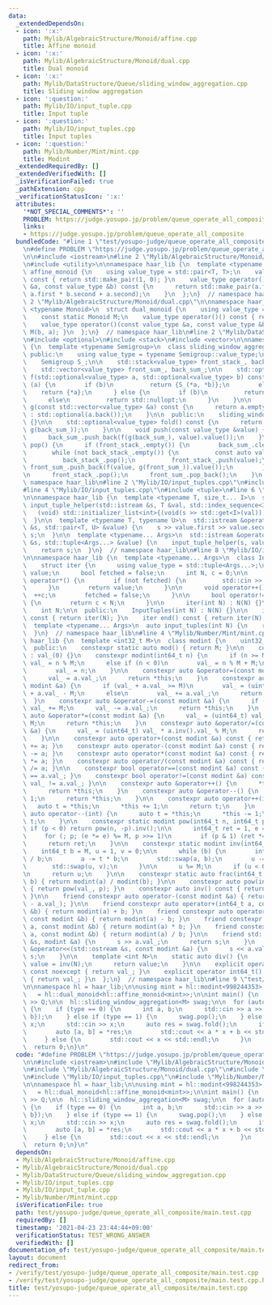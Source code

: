 ```yaml
---
data:
  _extendedDependsOn:
  - icon: ':x:'
    path: Mylib/AlgebraicStructure/Monoid/affine.cpp
    title: Affine monoid
  - icon: ':x:'
    path: Mylib/AlgebraicStructure/Monoid/dual.cpp
    title: Dual monoid
  - icon: ':x:'
    path: Mylib/DataStructure/Queue/sliding_window_aggregation.cpp
    title: Sliding window aggregation
  - icon: ':question:'
    path: Mylib/IO/input_tuple.cpp
    title: Input tuple
  - icon: ':question:'
    path: Mylib/IO/input_tuples.cpp
    title: Input tuples
  - icon: ':question:'
    path: Mylib/Number/Mint/mint.cpp
    title: Modint
  _extendedRequiredBy: []
  _extendedVerifiedWith: []
  _isVerificationFailed: true
  _pathExtension: cpp
  _verificationStatusIcon: ':x:'
  attributes:
    '*NOT_SPECIAL_COMMENTS*': ''
    PROBLEM: https://judge.yosupo.jp/problem/queue_operate_all_composite
    links:
    - https://judge.yosupo.jp/problem/queue_operate_all_composite
  bundledCode: "#line 1 \"test/yosupo-judge/queue_operate_all_composite/main.test.cpp\"\
    \n#define PROBLEM \"https://judge.yosupo.jp/problem/queue_operate_all_composite\"\
    \n\n#include <iostream>\n#line 2 \"Mylib/AlgebraicStructure/Monoid/affine.cpp\"\
    \n#include <utility>\n\nnamespace haar_lib {\n  template <typename T>\n  struct\
    \ affine_monoid {\n    using value_type = std::pair<T, T>;\n    value_type operator()()\
    \ const { return std::make_pair(1, 0); }\n    value_type operator()(const value_type\
    \ &a, const value_type &b) const {\n      return std::make_pair(a.first * b.first,\
    \ a.first * b.second + a.second);\n    }\n  };\n}  // namespace haar_lib\n#line\
    \ 2 \"Mylib/AlgebraicStructure/Monoid/dual.cpp\"\n\nnamespace haar_lib {\n  template\
    \ <typename Monoid>\n  struct dual_monoid {\n    using value_type = typename Monoid::value_type;\n\
    \    const static Monoid M;\n    value_type operator()() const { return M(); }\n\
    \    value_type operator()(const value_type &a, const value_type &b) const { return\
    \ M(b, a); }\n  };\n}  // namespace haar_lib\n#line 2 \"Mylib/DataStructure/Queue/sliding_window_aggregation.cpp\"\
    \n#include <optional>\n#include <stack>\n#include <vector>\n\nnamespace haar_lib\
    \ {\n  template <typename Semigroup>\n  class sliding_window_aggregation {\n \
    \ public:\n    using value_type = typename Semigroup::value_type;\n\n  private:\n\
    \    Semigroup S_;\n\n    std::stack<value_type> front_stack_, back_stack_;\n\
    \    std::vector<value_type> front_sum_, back_sum_;\n\n    std::optional<value_type>\
    \ f(std::optional<value_type> a, std::optional<value_type> b) const {\n      if\
    \ (a) {\n        if (b)\n          return {S_(*a, *b)};\n        else\n      \
    \    return {*a};\n      } else {\n        if (b)\n          return {*b};\n  \
    \      else\n          return std::nullopt;\n      }\n    }\n\n    std::optional<value_type>\
    \ g(const std::vector<value_type> &a) const {\n      return a.empty() ? std::nullopt\
    \ : std::optional(a.back());\n    }\n\n  public:\n    sliding_window_aggregation()\
    \ {}\n\n    std::optional<value_type> fold() const {\n      return f(g(front_sum_),\
    \ g(back_sum_));\n    }\n\n    void push(const value_type &value) {\n      back_stack_.push(value);\n\
    \      back_sum_.push_back(f(g(back_sum_), value).value());\n    }\n\n    void\
    \ pop() {\n      if (front_stack_.empty()) {\n        back_sum_.clear();\n\n \
    \       while (not back_stack_.empty()) {\n          const auto value = back_stack_.top();\n\
    \          back_stack_.pop();\n          front_stack_.push(value);\n         \
    \ front_sum_.push_back(f(value, g(front_sum_)).value());\n        }\n      }\n\
    \n      front_stack_.pop();\n      front_sum_.pop_back();\n    }\n  };\n}  //\
    \ namespace haar_lib\n#line 2 \"Mylib/IO/input_tuples.cpp\"\n#include <initializer_list>\n\
    #line 4 \"Mylib/IO/input_tuples.cpp\"\n#include <tuple>\n#line 6 \"Mylib/IO/input_tuple.cpp\"\
    \n\nnamespace haar_lib {\n  template <typename T, size_t... I>\n  static void\
    \ input_tuple_helper(std::istream &s, T &val, std::index_sequence<I...>) {\n \
    \   (void) std::initializer_list<int>{(void(s >> std::get<I>(val)), 0)...};\n\
    \  }\n\n  template <typename T, typename U>\n  std::istream &operator>>(std::istream\
    \ &s, std::pair<T, U> &value) {\n    s >> value.first >> value.second;\n    return\
    \ s;\n  }\n\n  template <typename... Args>\n  std::istream &operator>>(std::istream\
    \ &s, std::tuple<Args...> &value) {\n    input_tuple_helper(s, value, std::make_index_sequence<sizeof...(Args)>());\n\
    \    return s;\n  }\n}  // namespace haar_lib\n#line 8 \"Mylib/IO/input_tuples.cpp\"\
    \n\nnamespace haar_lib {\n  template <typename... Args>\n  class InputTuples {\n\
    \    struct iter {\n      using value_type = std::tuple<Args...>;\n      value_type\
    \ value;\n      bool fetched = false;\n      int N, c = 0;\n\n      value_type\
    \ operator*() {\n        if (not fetched) {\n          std::cin >> value;\n  \
    \      }\n        return value;\n      }\n\n      void operator++() {\n      \
    \  ++c;\n        fetched = false;\n      }\n\n      bool operator!=(iter &) const\
    \ {\n        return c < N;\n      }\n\n      iter(int N) : N(N) {}\n    };\n\n\
    \    int N;\n\n  public:\n    InputTuples(int N) : N(N) {}\n\n    iter begin()\
    \ const { return iter(N); }\n    iter end() const { return iter(N); }\n  };\n\n\
    \  template <typename... Args>\n  auto input_tuples(int N) {\n    return InputTuples<Args...>(N);\n\
    \  }\n}  // namespace haar_lib\n#line 4 \"Mylib/Number/Mint/mint.cpp\"\n\nnamespace\
    \ haar_lib {\n  template <int32_t M>\n  class modint {\n    uint32_t val_;\n\n\
    \  public:\n    constexpr static auto mod() { return M; }\n\n    constexpr modint()\
    \ : val_(0) {}\n    constexpr modint(int64_t n) {\n      if (n >= M)\n       \
    \ val_ = n % M;\n      else if (n < 0)\n        val_ = n % M + M;\n      else\n\
    \        val_ = n;\n    }\n\n    constexpr auto &operator=(const modint &a) {\n\
    \      val_ = a.val_;\n      return *this;\n    }\n    constexpr auto &operator+=(const\
    \ modint &a) {\n      if (val_ + a.val_ >= M)\n        val_ = (uint64_t) val_\
    \ + a.val_ - M;\n      else\n        val_ += a.val_;\n      return *this;\n  \
    \  }\n    constexpr auto &operator-=(const modint &a) {\n      if (val_ < a.val_)\
    \ val_ += M;\n      val_ -= a.val_;\n      return *this;\n    }\n    constexpr\
    \ auto &operator*=(const modint &a) {\n      val_ = (uint64_t) val_ * a.val_ %\
    \ M;\n      return *this;\n    }\n    constexpr auto &operator/=(const modint\
    \ &a) {\n      val_ = (uint64_t) val_ * a.inv().val_ % M;\n      return *this;\n\
    \    }\n\n    constexpr auto operator+(const modint &a) const { return modint(*this)\
    \ += a; }\n    constexpr auto operator-(const modint &a) const { return modint(*this)\
    \ -= a; }\n    constexpr auto operator*(const modint &a) const { return modint(*this)\
    \ *= a; }\n    constexpr auto operator/(const modint &a) const { return modint(*this)\
    \ /= a; }\n\n    constexpr bool operator==(const modint &a) const { return val_\
    \ == a.val_; }\n    constexpr bool operator!=(const modint &a) const { return\
    \ val_ != a.val_; }\n\n    constexpr auto &operator++() {\n      *this += 1;\n\
    \      return *this;\n    }\n    constexpr auto &operator--() {\n      *this -=\
    \ 1;\n      return *this;\n    }\n\n    constexpr auto operator++(int) {\n   \
    \   auto t = *this;\n      *this += 1;\n      return t;\n    }\n    constexpr\
    \ auto operator--(int) {\n      auto t = *this;\n      *this -= 1;\n      return\
    \ t;\n    }\n\n    constexpr static modint pow(int64_t n, int64_t p) {\n     \
    \ if (p < 0) return pow(n, -p).inv();\n\n      int64_t ret = 1, e = n % M;\n \
    \     for (; p; (e *= e) %= M, p >>= 1)\n        if (p & 1) (ret *= e) %= M;\n\
    \      return ret;\n    }\n\n    constexpr static modint inv(int64_t a) {\n  \
    \    int64_t b = M, u = 1, v = 0;\n\n      while (b) {\n        int64_t t = a\
    \ / b;\n        a -= t * b;\n        std::swap(a, b);\n        u -= t * v;\n \
    \       std::swap(u, v);\n      }\n\n      u %= M;\n      if (u < 0) u += M;\n\
    \n      return u;\n    }\n\n    constexpr static auto frac(int64_t a, int64_t\
    \ b) { return modint(a) / modint(b); }\n\n    constexpr auto pow(int64_t p) const\
    \ { return pow(val_, p); }\n    constexpr auto inv() const { return inv(val_);\
    \ }\n\n    friend constexpr auto operator-(const modint &a) { return modint(M\
    \ - a.val_); }\n\n    friend constexpr auto operator+(int64_t a, const modint\
    \ &b) { return modint(a) + b; }\n    friend constexpr auto operator-(int64_t a,\
    \ const modint &b) { return modint(a) - b; }\n    friend constexpr auto operator*(int64_t\
    \ a, const modint &b) { return modint(a) * b; }\n    friend constexpr auto operator/(int64_t\
    \ a, const modint &b) { return modint(a) / b; }\n\n    friend std::istream &operator>>(std::istream\
    \ &s, modint &a) {\n      s >> a.val_;\n      return s;\n    }\n    friend std::ostream\
    \ &operator<<(std::ostream &s, const modint &a) {\n      s << a.val_;\n      return\
    \ s;\n    }\n\n    template <int N>\n    static auto div() {\n      static auto\
    \ value = inv(N);\n      return value;\n    }\n\n    explicit operator int32_t()\
    \ const noexcept { return val_; }\n    explicit operator int64_t() const noexcept\
    \ { return val_; }\n  };\n}  // namespace haar_lib\n#line 9 \"test/yosupo-judge/queue_operate_all_composite/main.test.cpp\"\
    \n\nnamespace hl = haar_lib;\n\nusing mint = hl::modint<998244353>;\nusing M \
    \   = hl::dual_monoid<hl::affine_monoid<mint>>;\n\nint main() {\n  int Q;\n  std::cin\
    \ >> Q;\n\n  hl::sliding_window_aggregation<M> swag;\n\n  for (auto [type] : hl::input_tuples<int>(Q))\
    \ {\n    if (type == 0) {\n      int a, b;\n      std::cin >> a >> b;\n      swag.push({a,\
    \ b});\n    } else if (type == 1) {\n      swag.pop();\n    } else {\n      int\
    \ x;\n      std::cin >> x;\n      auto res = swag.fold();\n      if (res) {\n\
    \        auto [a, b] = *res;\n        std::cout << a * x + b << std::endl;\n \
    \     } else {\n        std::cout << x << std::endl;\n      }\n    }\n  }\n\n\
    \  return 0;\n}\n"
  code: "#define PROBLEM \"https://judge.yosupo.jp/problem/queue_operate_all_composite\"\
    \n\n#include <iostream>\n#include \"Mylib/AlgebraicStructure/Monoid/affine.cpp\"\
    \n#include \"Mylib/AlgebraicStructure/Monoid/dual.cpp\"\n#include \"Mylib/DataStructure/Queue/sliding_window_aggregation.cpp\"\
    \n#include \"Mylib/IO/input_tuples.cpp\"\n#include \"Mylib/Number/Mint/mint.cpp\"\
    \n\nnamespace hl = haar_lib;\n\nusing mint = hl::modint<998244353>;\nusing M \
    \   = hl::dual_monoid<hl::affine_monoid<mint>>;\n\nint main() {\n  int Q;\n  std::cin\
    \ >> Q;\n\n  hl::sliding_window_aggregation<M> swag;\n\n  for (auto [type] : hl::input_tuples<int>(Q))\
    \ {\n    if (type == 0) {\n      int a, b;\n      std::cin >> a >> b;\n      swag.push({a,\
    \ b});\n    } else if (type == 1) {\n      swag.pop();\n    } else {\n      int\
    \ x;\n      std::cin >> x;\n      auto res = swag.fold();\n      if (res) {\n\
    \        auto [a, b] = *res;\n        std::cout << a * x + b << std::endl;\n \
    \     } else {\n        std::cout << x << std::endl;\n      }\n    }\n  }\n\n\
    \  return 0;\n}\n"
  dependsOn:
  - Mylib/AlgebraicStructure/Monoid/affine.cpp
  - Mylib/AlgebraicStructure/Monoid/dual.cpp
  - Mylib/DataStructure/Queue/sliding_window_aggregation.cpp
  - Mylib/IO/input_tuples.cpp
  - Mylib/IO/input_tuple.cpp
  - Mylib/Number/Mint/mint.cpp
  isVerificationFile: true
  path: test/yosupo-judge/queue_operate_all_composite/main.test.cpp
  requiredBy: []
  timestamp: '2021-04-23 23:44:44+09:00'
  verificationStatus: TEST_WRONG_ANSWER
  verifiedWith: []
documentation_of: test/yosupo-judge/queue_operate_all_composite/main.test.cpp
layout: document
redirect_from:
- /verify/test/yosupo-judge/queue_operate_all_composite/main.test.cpp
- /verify/test/yosupo-judge/queue_operate_all_composite/main.test.cpp.html
title: test/yosupo-judge/queue_operate_all_composite/main.test.cpp
---
```

